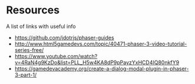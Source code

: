 # Resources

A list of links with useful info

- https://github.com/jdotrjs/phaser-guides
- http://www.html5gamedevs.com/topic/40471-phaser-3-video-tutorial-series-free/
- https://www.youtube.com/watch?v=4RaN4g9KzDo&list=PLL_H5w4KA8dP9pPayzYxHCD4IQ80nkfY9
- https://gamedevacademy.org/create-a-dialog-modal-plugin-in-phaser-3-part-1/